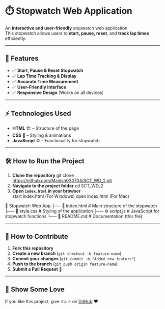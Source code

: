 # ⏱️ Stopwatch Web Application

An **interactive and user-friendly** stopwatch web application.  
This stopwatch allows users to **start, pause, reset**, and **track lap times** efficiently.

---

## 🚀 Features
- ✅ **Start, Pause & Reset Stopwatch**  
- ✅ **Lap Time Tracking & Display**  
- ✅ **Accurate Time Measurement**  
- ✅ **User-Friendly Interface**  
- ✅ **Responsive Design** (Works on all devices)   

---

## ⚡ Technologies Used
- **HTML** 🏗️ – Structure of the page  
- **CSS** 🎨 – Styling & animations  
- **JavaScript** ⚙️ – Functionality for stopwatch  

---

## 🛠️ How to Run the Project
1. **Clone the repository**
   git clone https://github.com/Manish030704/SCT_WD_2.git
2. **Navigate to the project folder**
   cd SCT_WD_2
3. **Open `index.html` in your browser**  
start index.html (For Windows) open index.html (For Mac)

📂 Stopwatch Web App ├── 📄 index.html # Main structure of the stopwatch ├── 🎨 style.css # Styling of the application ├── ⚙️ script.js # JavaScript for stopwatch functions └── 📄 README.md # Documentation (this file)


---

## 📌 How to Contribute
1. **Fork this repository**  
2. **Create a new branch** (`git checkout -b feature-name`)  
3. **Commit your changes** (`git commit -m "Added new feature"`)  
4. **Push to the branch** (`git push origin feature-name`)  
5. **Submit a Pull Request** 🎉  

---

## 🌟 Show Some Love
If you like this project, give it a ⭐ on [GitHub](https://github.com/Manish030704/SCT_WD_2) ❤️  


